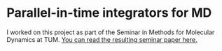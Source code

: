 # Parallel-in-time integrators for MD

I worked on this project as part of the Seminar in Methods for Molecular Dynamics at TUM. [You can read the resulting seminar paper here.](https://github.com/lesves/mol-dyn/releases/download/submission/paper.pdf)
